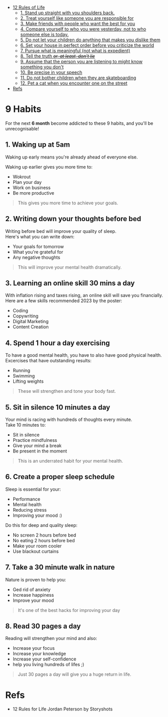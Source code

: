 - [12 Rules of Life](#12-rules-of-life)
  - [1. Stand up straight with you shoulders back.](#1-stand-up-straight-with-you-shoulders-back)
  - [2. Treat yourself like someone you are responsible for](#2-treat-yourself-like-someone-you-are-responsible-for)
  - [3. Make friends with people who want the best for you](#3-make-friends-with-people-who-want-the-best-for-you)
  - [4. Compare yourself to who you were yesterday, not to who someone else is today.](#4-compare-yourself-to-who-you-were-yesterday-not-to-who-someone-else-is-today)
  - [5. Do not let your children do anything that makes you dislike them](#5-do-not-let-your-children-do-anything-that-makes-you-dislike-them)
  - [6. Set your house in perfect order before you criticize the world](#6-set-your-house-in-perfect-order-before-you-criticize-the-world)
  - [7. Pursue what is meaningful (not what is expedient)](#7-pursue-what-is-meaningful-not-what-is-expedient)
  - [8. Tell the truth ~~*or, at least, don't lie*~~](#8-tell-the-truth-or-at-least-dont-lie)
  - [9. Assume that the person you are listening to might know something you don't](#9-assume-that-the-person-you-are-listening-to-might-know-something-you-dont)
  - [10. Be precise in your speech](#10-be-precise-in-your-speech)
  - [11. Do not bother children when they are skateboarding](#11-do-not-bother-children-when-they-are-skateboarding)
  - [12. Pet a cat when you encounter one on the street](#12-pet-a-cat-when-you-encounter-one-on-the-street)
- [Refs](#refs)
  
# 9 Habits
For the next **6 month** become addicted to these 9 habits, and you'll be unrecognisable!

## 1. Waking up at 5am
Waking up early means you're already ahead of everyone else.

Waking up earlier gives you more time to:
+ Wokrout
+ Plan your day
+ Work on business
+ Be more productive

> This gives you more time to achieve your goals.

## 2. Writing down your thoughts before bed
Writing before bed will improve your quality of sleep.  
Here's what you can write down:
+ Your goals for tomorrow
+ What you're grateful for
+ Any negative thoughts

> This will improve your mental health dramatically.

## 3. Learning an online skill 30 mins a day
With inflation rising and taxes rising, an online skill will save you financially.   
Here are a few skills recommended 2023 by the poster:
+ Coding
+ Copywriting
+ Digital Marketing
+ Content Creation

## 4. Spend 1 hour a day exercising
To have a good mental health, you have to also have good physical health.   
Excercises that have outstanding results:
+ Running
+ Swimming
+ Lifting weights

> These will strengthen and tone your body fast.

## 5. Sit in silence 10 minutes a day
Your mind is racing with hundreds of thoughts every minute.  
Take 10 minutes to:
+ Sit in silence
+ Practice mindfulness
+ Give your mind a break
+ Be present in the moment
  
> This is an underrated habit for your mental health.

## 6. Create a proper sleep schedule
Sleep is essential for your:
+ Performance
+ Mental health
+ Reducing stress
+ Improving your mood :)

Do this for deep and quality sleep:
+ No screen 2 hours before bed
+ No eating 2 hours before bed
+ Make your room cooler
+ Use blackout curtains

## 7. Take a 30 minute walk in nature
Nature is proven to help you:
+ Ged rid of anxiety 
+ Increase happiness
+ Improve your mood

> It's one of the best hacks for improving your day

## 8. Read 30 pages a day
Reading will strengthen your mind and also:
+ Increase your focus
+ Increase your knowledge
+ Increase your self-confidence
+ help you living hundreds of lifes ;)

> Just 30 pages a day will give you a huge return in life.

# Refs
+ 12 Rules for Life Jordan Peterson by Storyshots
